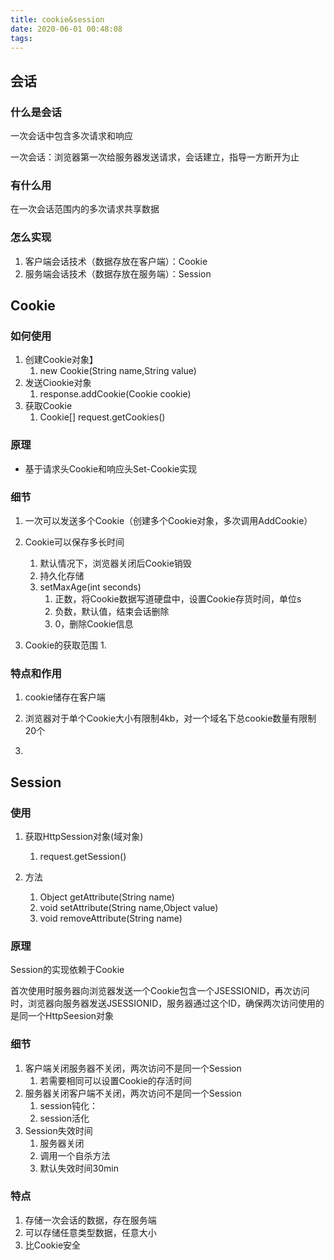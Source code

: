 ```yaml
---
title: cookie&session
date: 2020-06-01 00:48:08
tags:
---
```


## 会话

### 什么是会话

一次会话中包含多次请求和响应

一次会话：浏览器第一次给服务器发送请求，会话建立，指导一方断开为止

<!--more-->

### 有什么用

在一次会话范围内的多次请求共享数据

### 怎么实现 

1. 客户端会话技术（数据存放在客户端）：Cookie
2. 服务端会话技术（数据存放在服务端）：Session

## Cookie

### 如何使用

1. 创建Cookie对象】
   1. new Cookie(String name,String value)
2. 发送Ciookie对象
   1. response.addCookie(Cookie cookie)
3. 获取Cookie
   1. Cookie[] request.getCookies()



### 原理

- 基于请求头Cookie和响应头Set-Cookie实现

### 细节

1. 一次可以发送多个Cookie（创建多个Cookie对象，多次调用AddCookie）
2. Cookie可以保存多长时间
   1. 默认情况下，浏览器关闭后Cookie销毁
   2.  持久化存储
      1. setMaxAge(int seconds)
         1. 正数，将Cookie数据写道硬盘中，设置Cookie存货时间，单位s
         2. 负数，默认值，结束会话删除
         3. 0，删除Cookie信息

3. Cookie的获取范围
   1. 

### 特点和作用

1. cookie储存在客户端
2. 浏览器对于单个Cookie大小有限制4kb，对一个域名下总cookie数量有限制20个



1. 

## Session

### 使用

1. 获取HttpSession对象(域对象)
   1. request.getSession()

2. 方法
   1. Object getAttribute(String name)
   2. void setAttribute(String name,Object value)
   3. void removeAttribute(String name)

### 原理

Session的实现依赖于Cookie

首次使用时服务器向浏览器发送一个Cookie包含一个JSESSIONID，再次访问时，浏览器向服务器发送JSESSIONID，服务器通过这个ID，确保两次访问使用的是同一个HttpSeesion对象

### 细节

1. 客户端关闭服务器不关闭，两次访问不是同一个Session
   1. 若需要相同可以设置Cookie的存活时间
2. 服务器关闭客户端不关闭，两次访问不是同一个Session
   1. session钝化：
   2. session活化
3. Session失效时间
   1. 服务器关闭
   2. 调用一个自杀方法
   3. 默认失效时间30min



### 特点

1. 存储一次会话的数据，存在服务端
2. 可以存储任意类型数据，任意大小
3. 比Cookie安全